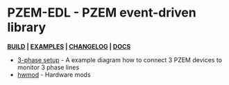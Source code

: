 PZEM-EDL - PZEM event-driven library
======

__[BUILD](/docs/BUILD.md) | [EXAMPLES](/examples/README.md) | [CHANGELOG](/CHANGELOG.md) | [DOCS](/docs/README.md)__


 * [3-phase setup](3ph.md) - A example diagram how to connect 3 PZEM devices to monitor 3 phase lines
 * [hwmod](hwmod.md) - Hardware mods
